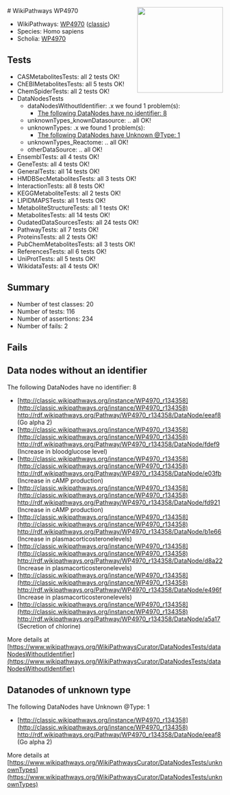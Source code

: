 <img style="float: right; width: 200px" src="https://upload.wikimedia.org/wikipedia/commons/thumb/8/83/Wplogo_with_text_500.png/640px-Wplogo_with_text_500.png" />
# WikiPathways WP4970

* WikiPathways: [WP4970](https://wikipathways.org/pathways/WP4970) ([classic](https://classic.wikipathways.org/instance/WP4970))
* Species: Homo sapiens
* Scholia: [WP4970](https://scholia.toolforge.org/wikipathways/WP4970)
## Tests
* CASMetabolitesTests: all 2 tests OK!
* ChEBIMetabolitesTests: all 5 tests OK!
* ChemSpiderTests: all 2 tests OK!
* DataNodesTests
    * dataNodesWithoutIdentifier: .x we found 1 problem(s):
        * [The following DataNodes have no identifier: 8](#d2d32fa7)
    * unknownTypes_knownDatasource: .. all OK!
    * unknownTypes: .x we found 1 problem(s):
        * [The following DataNodes have Unknown @Type: 1](#839973df)
    * unknownTypes_Reactome: .. all OK!
    * otherDataSource: .. all OK!
* EnsemblTests: all 4 tests OK!
* GeneTests: all 4 tests OK!
* GeneralTests: all 14 tests OK!
* HMDBSecMetabolitesTests: all 3 tests OK!
* InteractionTests: all 8 tests OK!
* KEGGMetaboliteTests: all 2 tests OK!
* LIPIDMAPSTests: all 1 tests OK!
* MetaboliteStructureTests: all 1 tests OK!
* MetabolitesTests: all 14 tests OK!
* OudatedDataSourcesTests: all 24 tests OK!
* PathwayTests: all 7 tests OK!
* ProteinsTests: all 2 tests OK!
* PubChemMetabolitesTests: all 3 tests OK!
* ReferencesTests: all 6 tests OK!
* UniProtTests: all 5 tests OK!
* WikidataTests: all 4 tests OK!


## Summary

* Number of test classes: 20
* Number of tests: 116
* Number of assertions: 234
* Number of fails: 2

## Fails

<a name="d2d32fa7" />

## Data nodes without an identifier

The following DataNodes have no identifier: 8

* [http://classic.wikipathways.org/instance/WP4970_r134358](http://classic.wikipathways.org/instance/WP4970_r134358) http://rdf.wikipathways.org/Pathway/WP4970_r134358/DataNode/eeaf8 (Go alpha 2)
* [http://classic.wikipathways.org/instance/WP4970_r134358](http://classic.wikipathways.org/instance/WP4970_r134358) http://rdf.wikipathways.org/Pathway/WP4970_r134358/DataNode/fdef9 (Increase in bloodglucose level)
* [http://classic.wikipathways.org/instance/WP4970_r134358](http://classic.wikipathways.org/instance/WP4970_r134358) http://rdf.wikipathways.org/Pathway/WP4970_r134358/DataNode/e03fb (Increase in cAMP production)
* [http://classic.wikipathways.org/instance/WP4970_r134358](http://classic.wikipathways.org/instance/WP4970_r134358) http://rdf.wikipathways.org/Pathway/WP4970_r134358/DataNode/fd921 (Increase in cAMP production)
* [http://classic.wikipathways.org/instance/WP4970_r134358](http://classic.wikipathways.org/instance/WP4970_r134358) http://rdf.wikipathways.org/Pathway/WP4970_r134358/DataNode/b1e66 (Increase in plasmacorticosteronelevels)
* [http://classic.wikipathways.org/instance/WP4970_r134358](http://classic.wikipathways.org/instance/WP4970_r134358) http://rdf.wikipathways.org/Pathway/WP4970_r134358/DataNode/d8a22 (Increase in plasmacorticosteronelevels)
* [http://classic.wikipathways.org/instance/WP4970_r134358](http://classic.wikipathways.org/instance/WP4970_r134358) http://rdf.wikipathways.org/Pathway/WP4970_r134358/DataNode/e496f (Increase in plasmacorticosteronelevels)
* [http://classic.wikipathways.org/instance/WP4970_r134358](http://classic.wikipathways.org/instance/WP4970_r134358) http://rdf.wikipathways.org/Pathway/WP4970_r134358/DataNode/a5a17 (Secretion of chlorine)


More details at [https://www.wikipathways.org/WikiPathwaysCurator/DataNodesTests/dataNodesWithoutIdentifier](https://www.wikipathways.org/WikiPathwaysCurator/DataNodesTests/dataNodesWithoutIdentifier)

<a name="839973df" />

## Datanodes of unknown type

The following DataNodes have Unknown @Type: 1

* [http://classic.wikipathways.org/instance/WP4970_r134358](http://classic.wikipathways.org/instance/WP4970_r134358) http://rdf.wikipathways.org/Pathway/WP4970_r134358/DataNode/eeaf8 (Go alpha 2)


More details at [https://www.wikipathways.org/WikiPathwaysCurator/DataNodesTests/unknownTypes](https://www.wikipathways.org/WikiPathwaysCurator/DataNodesTests/unknownTypes)

